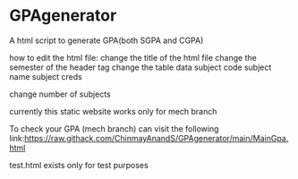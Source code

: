 # GPAgenerator

A html script to generate GPA(both SGPA and CGPA)

how to edit the html file:
change the title of the html file
change the semester of the header tag
change the table data
subject code
subject name
subject creds

change number of subjects

currently this static website works only for mech branch

To check your GPA (mech branch) can visit the following link:https://raw.githack.com/ChinmayAnandS/GPAgenerator/main/MainGpa.html

test.html exists only for test purposes
